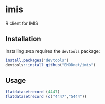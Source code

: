 # imis

R client for IMIS

## Installation

Installing `IMIS` requires the `devtools` package:

```R
install.packages("devtools")
devtools::install_github("EMODnet/imis")
```


## Usage

```R
flatdatasetrecord (4447)
flatdatasetrecord (c("4447","5444"))
```

